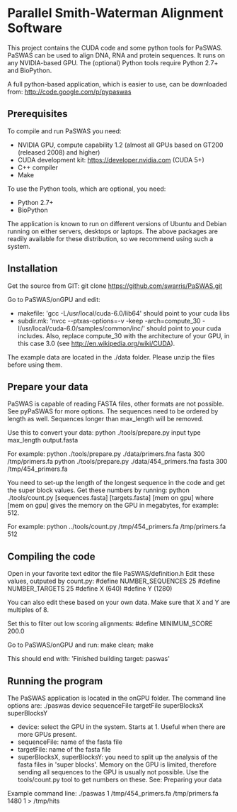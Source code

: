 Parallel Smith-Waterman Alignment Software
==========================================

This project contains the CUDA code and some python tools for PaSWAS.
PaSWAS can be used to align DNA, RNA and protein sequences. It runs on any NVIDIA-based
GPU. The (optional) Python tools require Python 2.7+ and BioPython.

A full python-based application, which is easier to use, can be downloaded from:
http://code.google.com/p/pypaswas

Prerequisites
-------------

To compile and run PaSWAS you need:
- NVIDIA GPU, compute capability 1.2 (almost all GPUs based on GT200 (released 2008) and higher)
- CUDA development kit: https://developer.nvidia.com (CUDA 5+)
- C++ compiler
- Make

To use the Python tools, which are optional, you need:
- Python 2.7+
- BioPython

The application is known to run on different versions of Ubuntu and Debian running on either servers, desktops or laptops. 
The above packages are readily available for these distribution, so we recommend using such a system.

Installation
------------

Get the source from GIT:
git clone https://github.com/swarris/PaSWAS.git

Go to PaSWAS/onGPU and edit:
- makefile: 'gcc -L/usr/local/cuda-6.0/lib64' should point to your cuda libs
- subdir.mk: 'nvcc --ptxas-options=-v -keep -arch=compute_30 -I/usr/local/cuda-6.0/samples/common/inc/' should 
point to your cuda includes. Also, replace compute_30 with the architecture of your GPU, in this case 3.0 (see http://en.wikipedia.org/wiki/CUDA).
 
The example data are located in the ./data folder. Please unzip the files before using them. 

Prepare your data
-----------------

PaSWAS is capable of reading FASTA files, other formats are not possible. See pyPaSWAS for more options. 
The sequences need to be ordered by length as well. Sequences longer than max_length will be removed.

Use this to convert your data:
python ./tools/prepare.py input type max_length output.fasta 

For example:
python ./tools/prepare.py ./data/primers.fna fasta 300 /tmp/primers.fa
python ./tools/prepare.py ./data/454_primers.fna fasta 300 /tmp/454_primers.fa

You need to set-up the length of the longest sequence in the code and get the super block values. Get these numbers by running:
python ./tools/count.py [sequences.fasta] [targets.fasta] [mem on gpu]
where [mem on gpu] gives the memory on the GPU in megabytes, for example: 512.

For example:
python ../tools/count.py /tmp/454_primers.fa /tmp/primers.fa 512

 
Compiling the code
------------------

Open in your favorite text editor the file PaSWAS/definition.h
Edit these values, outputed by count.py:
#define NUMBER_SEQUENCES 25
#define NUMBER_TARGETS 25
#define X (640) 
#define Y (1280) 

You can also edit these based on your own data. Make sure that X and Y are multiples of 8.

Set this to filter out low scoring alignments:
#define MINIMUM_SCORE 200.0

Go to PaSWAS/onGPU and run:
make clean; make

This should end with: 
'Finished building target: paswas'

Running the program
-------------------

The PaSWAS application is located in the onGPU folder. The command line options are:
./paswas device sequenceFile targetFile superBlocksX superBlocksY

- device: select the GPU in the system. Starts at 1. Useful when there are more GPUs present.
- sequenceFile: name of the fasta file 
- targetFile: name of the fasta file
- superBlocksX, superBlocksY: you need to split up the analysis of the fasta files in 'super blocks'. Memory on the GPU is limited, therefore sending all sequences to the GPU is usually not possible. Use the tools/count.py tool to get numbers on these. See: Preparing your data

Example command line:
./paswas 1 /tmp/454_primers.fa /tmp/primers.fa 1480 1 > /tmp/hits


 


